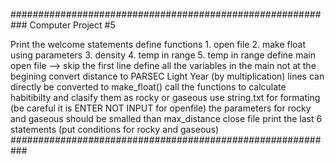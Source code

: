 ###########################################################
  Computer Project #5

  Print the welcome statements 
    define functions
       1. open file
       2. make float using parameters
       3. density
       4. temp in range
       5. temp in range
    define main
       open file --> skip the first line 
       define all the variables in the main not at the begining 
       convert distance to PARSEC Light Year (by multiplication)
       lines can directly be converted to make_float() 
       call the functions to calculate habitibilty and clasify them as rocky 
       or gaseous 
       use string.txt for formating (be careful it is ENTER NOT INPUT for openfile)
       the parameters for rocky and gaseous should be smalled than max_distance
       close file
       print the last 6 statements (put conditions for rocky and gaseous)
###########################################################

